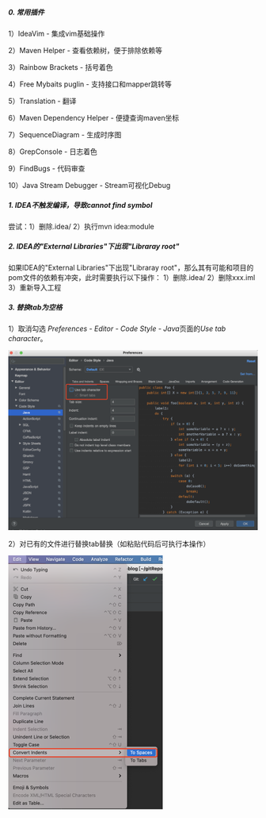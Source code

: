 ##### 0. 常用插件

1）IdeaVim - 集成vim基础操作

2）Maven Helper  - 查看依赖树，便于排除依赖等

3）Rainbow Brackets - 括号着色

4）Free Mybaits puglin - 支持接口和mapper跳转等

5）Translation - 翻译

6）Maven Dependency Helper - 便捷查询maven坐标

7）SequenceDiagram - 生成时序图

8）GrepConsole - 日志着色

9）FindBugs - 代码审查

10）Java Stream Debugger - Stream可视化Debug

##### 1. IDEA不触发编译，导致cannot find symbol

尝试：1）删除.idea/   2）执行mvn idea:module

##### 2. IDEA的"External Libraries"下出现"Libraray root"

如果IDEA的"External Libraries"下出现"Libraray root"，那么其有可能和项目的pom文件的依赖有冲突，此时需要执行以下操作：
1）删除.idea/
2）删除xxx.iml
3）重新导入工程

##### 3. 替换tab为空格

1）取消勾选 *Preferences - Editor - Code Style - Java*页面的*Use tab character*。

<img src="../../src/main/resources/picture/image-20210128231941809.png" alt="image-20210128231941809" style="zoom:50%;" />

2）对已有的文件进行替换tab替换（如粘贴代码后可执行本操作）

<img src="../../src/main/resources/picture/image-20210128231705749.png" alt="image-20210128231705749" style="zoom:50%;" />